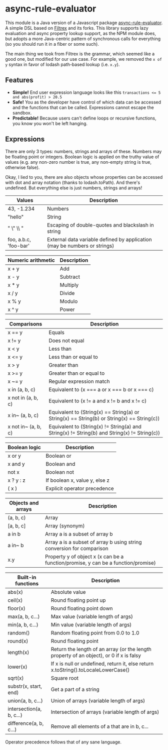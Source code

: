 # async-rule-evaluator

This module is a Java version of a Javascript package [async-rule-evaluator](https://github.com/gas-buddy/async-rule-evaluator).
A simple DSL based on [Filtrex](https://github.com/joewalnes/filtrex) and its forks. This library supports lazy evaluation and
async property lookup support, as the NPM module does, but adopts a more Java-centric pattern of
synchronous calls for everything (so you should run it in a fiber or some such).

The main thing we took from Filtrex is the grammar, which seemed like a good one,
but modified for our use case. For example, we removed the `x of y` syntax in favor
of lodash path-based lookup (i.e. `x.y`).

Features
--------
*   **Simple!** End user expression language looks like this `transactions <= 5 and abs(profit) > 20.5`
*   **Safe!** You as the developer have control of which data can be accessed and the functions that can be called. Expressions cannot escape the sandbox.
*   **Predictable!** Because users can't define loops or recursive functions, you know you won't be left hanging.

Expressions
-----------

There are only 3 types: numbers, strings and arrays of these. Numbers may be floating point or integers. Boolean logic is applied on the truthy value of values (e.g. any non-zero number is true, any non-empty string is true, otherwise false).

Okay, I lied to you, there are also objects whose properties can be accessed with dot and array notation (thanks to lodash.toPath). And there's undefined. But everything else is just numbers, strings and arrays!

Values | Description
--- | ---
43, -1.234 | Numbers
"hello" | String
" \\" \\\\ " | Escaping of double-quotes and blackslash in string
foo, a.b.c, 'foo-bar' | External data variable defined by application (may be numbers or strings)

Numeric arithmetic | Description
--- | ---
x + y | Add
x - y | Subtract
x * y | Multiply
x / y | Divide
x % y | Modulo
x ^ y | Power

Comparisons | Description
--- | ---
x == y | Equals
x != y | Does not equal
x < y | Less than
x <= y | Less than or equal to
x > y | Greater than
x >= y | Greater than or equal to
x ~= y | Regular expression match
x in (a, b, c) | Equivalent to (x === a or x === b or x === c)
x not in (a, b, c) | Equivalent to (x != a and x != b and x != c)
x in~ (a, b, c) | Equivalent to (String(x) == String(a) or String(x) == String(b) or String(x) == String(c))
x not in~ (a, b, c) | Equivalent to (String(x) != String(a) and String(x) != String(b) and String(x) != String(c))

Boolean logic | Description
--- | ---
x or y | Boolean or
x and y | Boolean and
not x | Boolean not
x ? y : z | If boolean x, value y, else z
( x ) | Explicit operator precedence

Objects and arrays | Description
--- | ---
(a, b, c) | Array
[a, b, c] | Array (synonym)
a in b | Array a is a subset of array b
a in~ b | Array a is a subset of array b using string conversion for comparison
x.y | Property y of object x (x can be a function/promise, y can be a function/promise)

Built-in functions | Description
--- | ---
abs(x) | Absolute value
ceil(x) | Round floating point up
floor(x) | Round floating point down
max(a, b, c...) | Max value (variable length of args)
min(a, b, c...) | Min value (variable length of args)
random() | Random floating point from 0.0 to 1.0
round(x) | Round floating point
length(x) | Return the length of an array (or the length property of an object), or 0 if x is falsy
lower(x) | If x is null or undefined, return it, else return x.toString().toLocaleLowerCase()
sqrt(x) | Square root
substr(x, start, end) | Get a part of a string
union(a, b, c...) | Union of arrays (variable length of args)
intersection(a, b, c...) | Intersection of arrays (variable length of args)
difference(a, b, c...) | Remove all elements of a that are in b, c...

Operator precedence follows that of any sane language.
